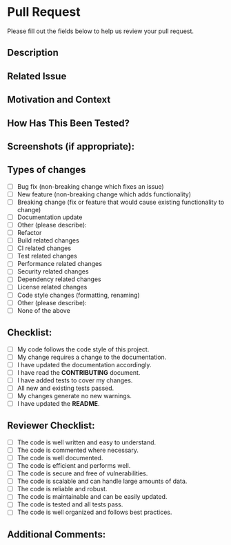 # Pull Request

Please fill out the fields below to help us review your pull request.

## Description
<!--- Describe your changes in detail -->

## Related Issue
<!--- This project only accepts pull requests related to open issues -->

## Motivation and Context
<!--- Why is this change required? What problem does it solve? -->

## How Has This Been Tested?
<!--- Please describe in detail how you tested your changes -->

## Screenshots (if appropriate):
<!--- Add screenshots to help explain your changes -->

## Types of changes
<!--- What types of changes does your code introduce? Put an `x` in all the boxes that apply: -->
- [ ] Bug fix (non-breaking change which fixes an issue)
- [ ] New feature (non-breaking change which adds functionality)
- [ ] Breaking change (fix or feature that would cause existing functionality to change)
- [ ] Documentation update
- [ ] Other (please describe):
- [ ] Refactor
- [ ] Build related changes
- [ ] CI related changes
- [ ] Test related changes
- [ ] Performance related changes
- [ ] Security related changes
- [ ] Dependency related changes
- [ ] License related changes
- [ ] Code style changes (formatting, renaming)
- [ ] Other (please describe):
- [ ] None of the above

## Checklist:
<!--- Go over all the following points, and put an `x` in all the boxes that apply. -->
- [ ] My code follows the code style of this project.
- [ ] My change requires a change to the documentation.
- [ ] I have updated the documentation accordingly.
- [ ] I have read the **CONTRIBUTING** document.
- [ ] I have added tests to cover my changes.
- [ ] All new and existing tests passed.
- [ ] My changes generate no new warnings.
- [ ] I have updated the **README**.

## Reviewer Checklist:
<!--- Go over all the following points, and put an `x` in all the boxes that apply. -->
- [ ] The code is well written and easy to understand.
- [ ] The code is commented where necessary.
- [ ] The code is well documented.
- [ ] The code is efficient and performs well.
- [ ] The code is secure and free of vulnerabilities.
- [ ] The code is scalable and can handle large amounts of data.
- [ ] The code is reliable and robust.
- [ ] The code is maintainable and can be easily updated.
- [ ] The code is tested and all tests pass.
- [ ] The code is well organized and follows best practices.

## Additional Comments:
<!--- Add any additional comments or notes for the reviewer here -->
